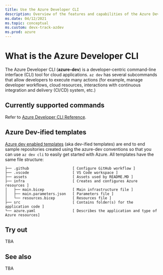 ```yaml
---
title: Use the Azure Developer CLI
description: Overview of the features and capabilities of the Azure Developer CLI that helps developers be more productive when building and deploying applications to Azure.
ms.date: 04/12/2021
ms.topic: conceptual
ms.custom: devx-track-azdev
ms.prod: azure
---
```

# What is the Azure Developer CLI

The Azure Developer CLI (**azure-dev**) is a developer-centric command-line interface (CLI) tool for cloud applications. `az dev` has several subcommands that allow developers to execute many actions (for example, manage developer workflows, cloud resources, interactions with continuous integration and delivery (CI/CD) system, etc.)

## Currently supported commands
Refer to [Azure Developer CLI Reference](azure-dev-cli-ref.md).

## Azure Dev-ified templates
[Azure dev enabled templates](azure-dev-cli-templates.md) (aka dev-ified templates) are end to end sample repositories created using the azure-dev conventions so that you can use `az dev cli` to easily get started with Azure. All templates have the same file structure:

```
├── .github                    [ Configure GitHub workflow ]
├── .vscode                    [ VS Code workspace ]
├── assets                     [ Assets used by README.MD ]
├── infra                      [ Creates and configures Azure resources ]
│   ├── main.bicep             [ Main infrastructure file ]
│   ├── main.parameters.json   [ Parameters file ]
│   └── resources.bicep        [ Resources file ]
├── src                        [ Contains folder(s) for the application code ]
└── azure.yaml                 [ Describes the application and type of Azure resources]
```

## Try out

TBA

## See also

TBA

